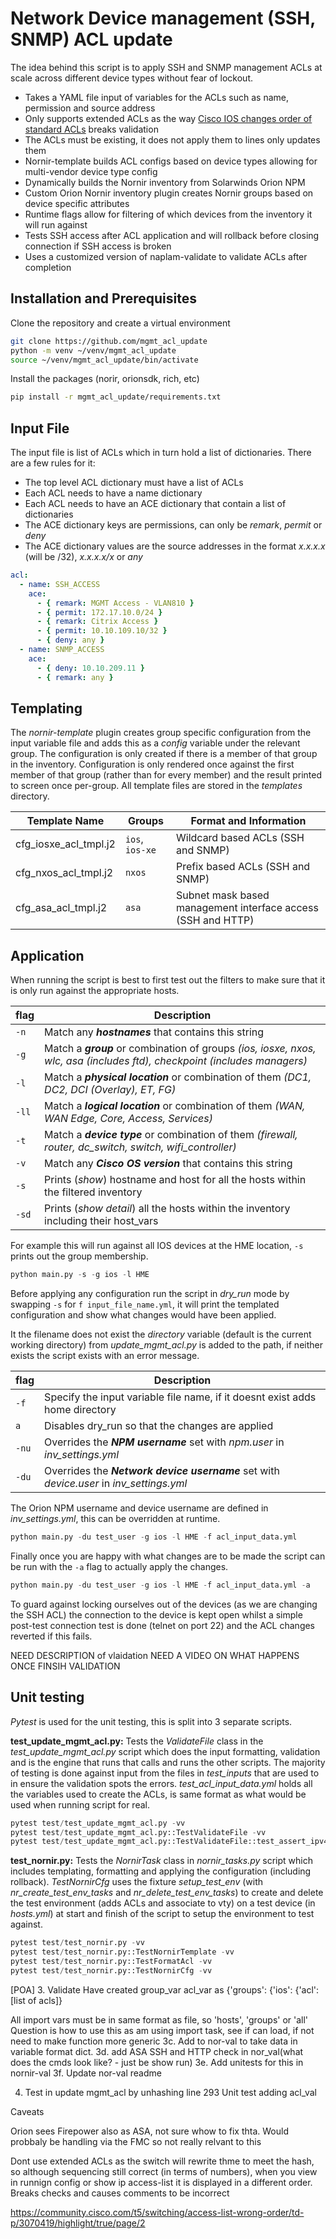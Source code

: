 # Network Device management (SSH, SNMP) ACL update

The idea behind this script is to apply SSH and SNMP management ACLs at scale across different device types without fear of lockout.

- Takes a YAML file input of variables for the ACLs such as name, permission and source address
- Only supports extended ACLs as the way [Cisco IOS changes order of standard ACLs](https://community.cisco.com/t5/switching/access-list-wrong-order/td-p/3070419/highlight/true/page/2) breaks validation
- The ACLs must be existing, it does not apply them to lines only updates them
- Nornir-template builds ACL configs based on device types allowing for multi-vendor device type config
- Dynamically builds the Nornir inventory from Solarwinds Orion NPM
- Custom Orion Nornir inventory plugin creates Nornir groups based on device specific attributes
- Runtime flags allow for filtering of which devices from the inventory it will run against
- Tests SSH access after ACL application and will rollback before closing connection if SSH access is broken
- Uses a customized version of naplam-validate to validate ACLs after completion

## Installation and Prerequisites

Clone the repository and create a virtual environment

```bash
git clone https://github.com/mgmt_acl_update
python -m venv ~/venv/mgmt_acl_update
source ~/venv/mgmt_acl_update/bin/activate
```

Install the packages (norir, orionsdk, rich, etc)

```bash
pip install -r mgmt_acl_update/requirements.txt
```

## Input File

The input file is list of ACLs which in turn hold a list of dictionaries. There are a few rules for it:

- The top level ACL dictionary must have a list of ACLs
- Each ACL needs to have a name dictionary
- Each ACL needs to have an ACE dictionary that contain a list of dictionaries
- The ACE dictionary keys are permissions, can only be *remark*, *permit* or *deny*
- The ACE dictionary values are the source addresses in the format *x.x.x.x* (will be /32), *x.x.x.x/x* or *any*

```yaml
acl:
  - name: SSH_ACCESS
    ace:
      - { remark: MGMT Access - VLAN810 }
      - { permit: 172.17.10.0/24 }
      - { remark: Citrix Access }
      - { permit: 10.10.109.10/32 }
      - { deny: any }
  - name: SNMP_ACCESS
    ace:
      - { deny: 10.10.209.11 }
      - { remark: any }
```

## Templating

The *nornir-template* plugin creates group specific configuration from the input variable file and adds this as a *config* variable under the relevant group. The configuration is only created if there is a member of that group in the inventory. Configuration is only rendered once against the first member of that group (rather than for every member) and the result printed to screen once per-group. All template files are stored in the *templates* directory.

| Template Name | Groups | Format and Information |
| ------------- | ----- | ------ |
| cfg_iosxe_acl_tmpl.j2 | `ios`, `ios-xe` | Wildcard based ACLs (SSH and SNMP) |
| cfg_nxos_acl_tmpl.j2 | `nxos` | Prefix based ACLs (SSH and SNMP) |
| cfg_asa_acl_tmpl.j2 | `asa` | Subnet mask based management interface access (SSH and HTTP) |

## Application

When running the script is best to first test out the filters to make sure that it is only run against the appropriate hosts.

| flag | Description |
| ---- | -------------|
| `-n` | Match any ***hostnames*** that contains this string
| `-g` | Match a ***group*** or combination of groups *(ios, iosxe, nxos, wlc, asa (includes ftd), checkpoint (includes managers)* |
| `-l` | Match a ***physical location*** or combination of them *(DC1, DC2, DCI (Overlay), ET, FG)* |
| `-ll` | Match a ***logical location*** or combination of them *(WAN, WAN Edge, Core, Access, Services)* |
| `-t` | Match a ***device type*** or combination of them *(firewall, router, dc_switch, switch, wifi_controller)* |
| `-v` | Match any ***Cisco OS version*** that contains this string |
| `-s` | Prints (*show*) hostname and host for all the hosts within the filtered inventory |
| `-sd` | Prints (*show detail*) all the hosts within the inventory including their host_vars |

For example this will run against all IOS devices at the HME location, `-s` prints out the group membership.

```python
python main.py -s -g ios -l HME
```

Before applying any configuration run the script in *dry_run* mode by swapping `-s` for `f input_file_name.yml`, it will print the templated configuration and show what changes would have been applied.

It the filename does not exist the *directory* variable (default is the current working directory) from *update_mgmt_acl.py* is added to the path, if neither exists the script exists with an error message.

| flag           | Description |
| -------------- | ----------- |
| `-f` | Specify the input variable file name, if it doesnt exist adds home directory
| `a` | Disables dry_run so that the changes are applied
| `-nu` | Overrides the ***NPM username*** set with *npm.user* in *inv_settings.yml* |
| `-du` | Overrides the ***Network device username*** set with *device.user* in *inv_settings.yml* |

The Orion NPM username and device username are defined in *inv_settings.yml*, this can be overridden at runtime.

```python
python main.py -du test_user -g ios -l HME -f acl_input_data.yml
```

Finally once you are happy with what changes are to be made the script can be run with the `-a` flag to actually apply the changes.

```python
python main.py -du test_user -g ios -l HME -f acl_input_data.yml -a
```

To guard against locking ourselves out of the devices (as we are changing the SSH ACL) the connection to the device is kept open whilst a simple post-test connection test is done (telnet on port 22) and the  ACL changes reverted if this fails.

NEED DESCRIPTION of vlaidation
NEED A VIDEO ON WHAT HAPPENS ONCE FINSIH VALIDATION


## Unit testing

*Pytest* is used for the unit testing, this is split into 3 separate scripts.

**test_update_mgmt_acl.py:** Tests the *ValidateFile* class in the *test_update_mgmt_acl.py* script which does the input formatting, validation and is the engine that runs that calls and runs the other scripts. The majority of testing is done against input from the files in *test_inputs* that are used to in ensure the validation spots the errors. *test_acl_input_data.yml* holds all the variables used to create the ACLs, is same format as what would be used when running script for real.

```python
pytest test/test_update_mgmt_acl.py -vv
pytest test/test_update_mgmt_acl.py::TestValidateFile -vv
pytest test/test_update_mgmt_acl.py::TestValidateFile::test_assert_ipv4 -vv
```

**test_nornir.py:** Tests the *NornirTask* class in *nornir_tasks.py* script which includes templating, formatting and applying the configuration (including rollback). *TestNornirCfg* uses the fixture *setup_test_env* (with *nr_create_test_env_tasks* and *nr_delete_test_env_tasks*) to create and delete the test environment (adds ACLs and associate to vty) on a test device (in *hosts.yml*) at start and finish of the script to setup the environment to test against.

```python
pytest test/test_nornir.py -vv
pytest test/test_nornir.py::TestNornirTemplate -vv
pytest test/test_nornir.py::TestFormatAcl -vv
pytest test/test_nornir.py::TestNornirCfg -vv
```


[POA]
3. Validate
Have created group_var acl_var as  {'groups': {'ios': {'acl': [list of acls]}

All import vars must be in same format as file, so 'hosts', 'groups' or 'all'
Question is how to use this as am using import task, see if can load, if not need to make function more generic
3c. Add to nor-val to take data in variable format dict.
3d. add ASA SSH and HTTP check in nor_val(what does the cmds look like? - just be show run)
3e. Add unitests for this in nornir-val
3f. Update nor-val readme

4. Test in update mgmt_acl by unhashing line 293
Unit test adding acl_val




Caveats

Orion sees Firepower also as ASA, not sure whow to fix thta. Would probbaly be handling via the FMC so not really relvant to this

Dont use extended ACLs as the switch will rewrite thme to meet the hash, so although sequencing still correct (in terms of numbers), when you view in runnign config or show ip access-list it is displayed in a different order. Breaks checks and causes comments to be incorrect

https://community.cisco.com/t5/switching/access-list-wrong-order/td-p/3070419/highlight/true/page/2